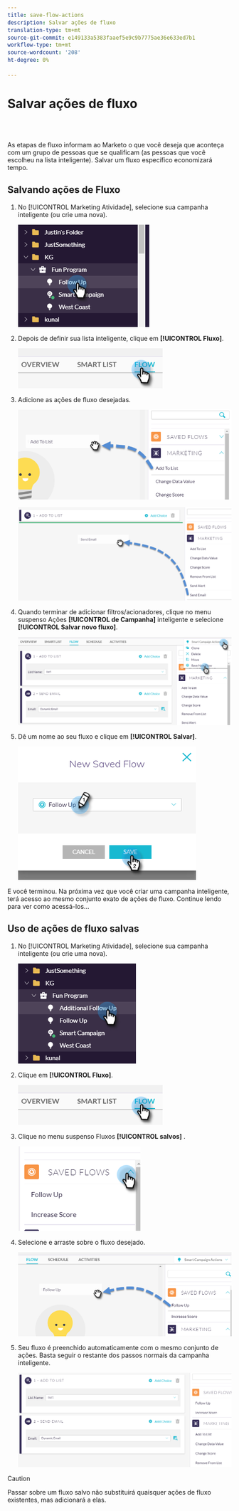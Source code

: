 ```yaml
---
title: save-flow-actions
description: Salvar ações de fluxo
translation-type: tm+mt
source-git-commit: e149133a5383faaef5e9c9b7775ae36e633ed7b1
workflow-type: tm+mt
source-wordcount: '208'
ht-degree: 0%

---
```



# Salvar ações de fluxo

<br> 

As etapas de fluxo informam ao Marketo o que você deseja que aconteça com um grupo de pessoas que se qualificam (as pessoas que você escolheu na lista inteligente). Salvar um fluxo específico economizará tempo.

## Salvando ações de Fluxo

1. No [!UICONTROL Marketing Atividade], selecione sua campanha inteligente (ou crie uma nova).

   ![Imagem Um](/help/sky/assets/smart-lists-and-static-lists/save-flow-actions/save-flow-actions-1.png)

1. Depois de definir sua lista inteligente, clique em **[!UICONTROL Fluxo]**.

   ![Imagem dois](/help/sky/assets/smart-lists-and-static-lists/save-flow-actions/save-flow-actions-2.png)

1. Adicione as ações de fluxo desejadas.

   ![Imagem Três](/help/sky/assets/smart-lists-and-static-lists/save-flow-actions/save-flow-actions-3.png)

   ![Imagem quatro](/help/sky/assets/smart-lists-and-static-lists/save-flow-actions/save-flow-actions-4.png)

1. Quando terminar de adicionar filtros/acionadores, clique no menu suspenso Ações **[!UICONTROL de Campanha]** inteligente e selecione **[!UICONTROL Salvar novo fluxo]**.

   ![Imagem cinco](/help/sky/assets/smart-lists-and-static-lists/save-flow-actions/save-flow-actions-5.png)

1. Dê um nome ao seu fluxo e clique em **[!UICONTROL Salvar]**.

   ![Imagem seis](/help/sky/assets/smart-lists-and-static-lists/save-flow-actions/save-flow-actions-6.png)

E você terminou. Na próxima vez que você criar uma campanha inteligente, terá acesso ao mesmo conjunto exato de ações de fluxo. Continue lendo para ver como acessá-los...

## Uso de ações de fluxo salvas

1. No [!UICONTROL Marketing Atividade], selecione sua campanha inteligente (ou crie uma nova).

   ![Imagem sete](/help/sky/assets/smart-lists-and-static-lists/save-flow-actions/save-flow-actions-7.png)

1. Clique em **[!UICONTROL Fluxo]**.

   ![Imagem Oito](/help/sky/assets/smart-lists-and-static-lists/save-flow-actions/save-flow-actions-8.png)

1. Clique no menu suspenso Fluxos **[!UICONTROL salvos]** .

   ![Imagem Nove](/help/sky/assets/smart-lists-and-static-lists/save-flow-actions/save-flow-actions-9.png)

1. Selecione e arraste sobre o fluxo desejado.

   ![Imagem Dez](/help/sky/assets/smart-lists-and-static-lists/save-flow-actions/save-flow-actions-10.png)

1. Seu fluxo é preenchido automaticamente com o mesmo conjunto de ações. Basta seguir o restante dos passos normais da campanha inteligente.

   ![Imagem Onze](/help/sky/assets/smart-lists-and-static-lists/save-flow-actions/save-flow-actions-11.png)

>[!CAUTION]
>
>Passar sobre um fluxo salvo não substituirá quaisquer ações de fluxo existentes, mas adicionará a elas.
